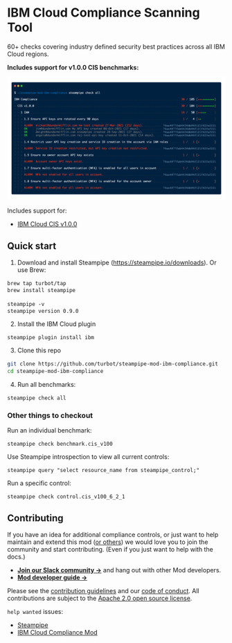 # IBM Cloud Compliance Scanning Tool

60+ checks covering industry defined security best practices across all IBM Cloud regions.

**Includes support for v1.0.0 CIS benchmarks:**

![image](https://raw.githubusercontent.com/turbot/steampipe-mod-ibm-compliance/main/docs/ibm_compliance_terminal.png)

Includes support for:
* [IBM Cloud CIS v1.0.0](https://hub.steampipe.io/mods/turbot/ibm_compliance/controls/benchmark.cis_v100)

## Quick start

1) Download and install Steampipe (https://steampipe.io/downloads). Or use Brew:

```shell
brew tap turbot/tap
brew install steampipe

steampipe -v
steampipe version 0.9.0
```

2) Install the IBM Cloud plugin

```shell
steampipe plugin install ibm
```

3) Clone this repo

```sh
git clone https://github.com/turbot/steampipe-mod-ibm-compliance.git
cd steampipe-mod-ibm-compliance
```

4) Run all benchmarks:

```shell
steampipe check all
```

### Other things to checkout

Run an individual benchmark:

```shell
steampipe check benchmark.cis_v100
```

Use Steampipe introspection to view all current controls:

```shell
steampipe query "select resource_name from steampipe_control;"
```

Run a specific control:

```shell
steampipe check control.cis_v100_6_2_1
```

## Contributing

If you have an idea for additional compliance controls, or just want to help maintain and extend this mod ([or others](https://github.com/topics/steampipe-mod)) we would love you to join the community and start contributing. (Even if you just want to help with the docs.)

- **[Join our Slack community →](https://join.slack.com/t/steampipe/shared_invite/zt-oij778tv-lYyRTWOTMQYBVAbtPSWs3g)** and hang out with other Mod developers.
- **[Mod developer guide →](https://steampipe.io/docs/using-steampipe/writing-controls)**

Please see the [contribution guidelines](https://github.com/turbot/steampipe/blob/main/CONTRIBUTING.md) and our [code of conduct](https://github.com/turbot/steampipe/blob/main/CODE_OF_CONDUCT.md). All contributions are subject to the [Apache 2.0 open source license](https://github.com/turbot/steampipe-mod-ibm-compliance/blob/main/LICENSE).

`help wanted` issues:

- [Steampipe](https://github.com/turbot/steampipe/labels/help%20wanted)
- [IBM Cloud Compliance Mod](https://github.com/turbot/steampipe-mod-ibm-compliance/labels/help%20wanted)